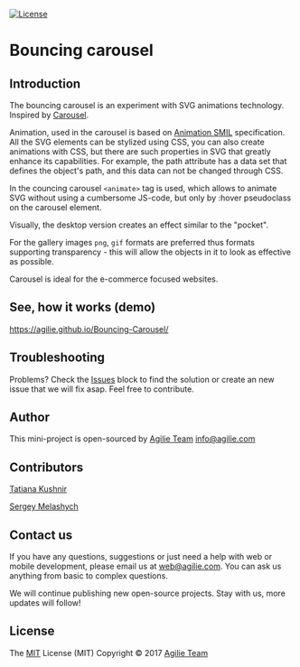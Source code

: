 [![License](https://img.shields.io/github/license/mashape/apistatus.svg)](https://github.com/agilie/Bouncing-Carousel)

# Bouncing carousel

## Introduction

The bouncing carousel is an experiment with SVG animations technology.
Inspired by [Carousel](https://dribbble.com/shots/2637299-Carousel).

Animation, used in the carousel is based on [Animation SMIL](https://developer.mozilla.org/en-US/docs/Web/SVG/SVG_animation_with_SMIL) specification.
All the SVG elements can be stylized using CSS, you can also create animations with CSS, 
but there are such properties in SVG that greatly enhance its capabilities. 
For example, the path attribute has a data set that defines the object's path, 
and this data can not be changed through CSS.

In the councing carousel `<animate>` tag is used, which allows 
to animate SVG without using a cumbersome JS-code, but only by 
:hover pseudoclass on the carousel element.

Visually, the desktop version creates an effect similar to the "pocket".

For the gallery images `png`, `gif` formats are preferred thus formats supporting 
transparency - this will allow the objects in it to look as effective as possible.

Carousel is ideal for the e-commerce focused websites.

## See, how it works (demo)

https://agilie.github.io/Bouncing-Carousel/

## Troubleshooting
Problems? Check the [Issues](https://github.com/agilie/Bouncing-Carousel/issues) block 
to find the solution or create an new issue that we will fix asap. Feel free to contribute.

## Author
This mini-project is open-sourced by [Agilie Team](https://www.agilie.com) <info@agilie.com>

## Contributors
[Tatiana Kushnir](https://github.com/tatiana-kushnir-89)

[Sergey Melashych](https://github.com/SergeyMell)

## Contact us
If you have any questions, suggestions or just need a help with web or mobile development, please email us at <web@agilie.com>. You can ask us anything from basic to complex questions.

We will continue publishing new open-source projects. Stay with us, more updates will follow!

## License
The [MIT](LICENSE.MD) License (MIT) Copyright © 2017 [Agilie Team](https://www.agilie.com)
